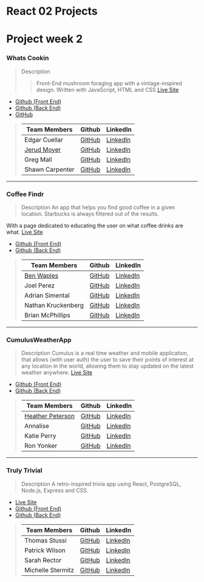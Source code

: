 # React 02 Projects
# Project week 2

### Whats Cookin

> Description 
>>Front-End mushroom foraging app with a vintage-inspired design. Written with JavaScript, HTML and CSS
 [Live Site](https://whats-cookn.netlify.app/)
- [Github (Front End)](https://github.com/Aluminum-Chefs/whats_cookin_fe)
- [Github (Back End)](https://github.com/Aluminum-Chefs/whats_cookin_be)
- [GitHub](https://github.com/Aluminum-Chefs)

>
>| Team Members  | Github  | LinkedIn  |
>|---|---|---|
>|  Edgar Cuellar | [GitHub](https://github.com/EdgarPDX)  |[LinkedIn](https://www.linkedin.com/in/edgarpdx/)  |
>|  [Jerud Moyer](https://jerud-moyer.dev/) | [GitHub](https://github.com/Jerud-Moyer)   | [LinkedIn](https://www.linkedin.com/in/jerud-moyer/)   |
>|  Greg Mall | [GitHub](https://github.com/gregmall)  | [LinkedIn](https://www.linkedin.com/in/greg-mall-3032771b1/)   |
>|  Shawn Carpenter | [GitHub](https://github.com/ShawnCarpenter)   | [LinkedIn](https://www.linkedin.com/in/shawn-carpenter)   |
___

  ### Coffee Findr

> Description 
>An app that helps you find good coffee in a given location. Starbucks is always filtered out of the results.

With a page dedicated to educating the user on what coffee drinks are what.
 [Live Site](https://kind-bhabha-f2de49.netlify.app/)
- [Github (Front End)](https://github.com/benwaples/coffee-findr-fe)
- [Github (Back End)](https://github.com/benwaples/coffee-findr-be)


>
>| Team Members  | Github  | LinkedIn  |
>|---|---|---|
>| [Ben Waples](https://benwaples.dev/) | [GitHub](https://github.com/benwaples)  | [LinkedIn](https://www.linkedin.com/in/benwaples/)  |
>| Joel Perez | [GitHub](https://github.com/Jrperez79)  | [LinkedIn](https://www.linkedin.com/in/joelrperez/)  |
>| Adrian Simental | [GitHub](https://github.com/asimental100)  | [LinkedIn](https://www.linkedin.com/in/adrian-simental/)  |
>| Nathan Kruckenberg | [GitHub](https://github.com/warrioryoko)  | [LinkedIn](https://www.linkedin.com/in/natekruck)  |
>| Brian McPhillips | [GitHub](https://github.com/ShawnCarpenter)  | [LinkedIn](https://www.linkedin.com/in/brianmcphillips)   |

___

 ### CumulusWeatherApp


> Description 
Cumulus is a real time weather and mobile application, that allows (with user auth) the user to save their points of interest at any location in the world, allowing them to stay updated on the latest weather anywhere.
 [Live Site](https://cumuli.netlify.app/)
- [Github (Front End)](https://github.com/CumulusWeatherApp/cumulus-fe)
- [Github (Back End)](https://github.com/CumulusWeatherApp/cumulus-be)


>
>| Team Members  | Github  | LinkedIn  |
>|---|---|---|
>| [Heather Peterson](https://www.hpeterson462.com/)| [GitHub](https://github.com/ShawnCarpenter)  | [LinkedIn](https://www.linkedin.com/in/hpeterson462/)   |
>|  Annalise |[GitHub](https://github.com/Annalise-M)  | [LinkedIn](https://www.linkedin.com/in/annalise-murphy/jerud-moyer/)  |
>| Katie Perry | [GitHub](https://github.com/katiepdx)  | [LinkedIn](https://www.linkedin.com/in/katiepdx/)   |
>| Ron Yonker | [GitHub](https://github.com/warrioryoko)  | [LinkedIn](https://www.linkedin.com/in/ron-yonker/)  |


___

 ### Truly Trivial




> Description 
A retro-inspired trivia app using React, PostgreSQL, Node.js, Express and CSS.

 - [Live Site](https://fervent-agnesi-b2491a.netlify.app/)
- [Github (Front End)](https://github.com/Truly-Trivial/truly-trivial-fe)
- [Github (Back End)](https://github.com/Truly-Trivial/truly-trivial-be)


>
>| Team Members  | Github  | LinkedIn  |
>|---|---|---|
>|  Thomas Stussi | [GitHub](https://github.com/Thomas-Stussir)  |[LinkedIn](www.linkedin.com/in/thomas-stussi/)  |
>| Patrick Wilson | [GitHub](https://github.com/pm-wilson)  | [LinkedIn](https://www.linkedin.com/in/pmwilson333/jerud-moyer/)  |
>|  Sarah Rector | [GitHub](https://github.com/SarahRector)  |[LinkedIn](www.linkedin.com/in/sarah-rector/)  |
>| Michelle Stermitz | [GitHub](https://github.com/michmitz)  | [LinkedIn](https://www.linkedin.com/in/michellestermitz)   

